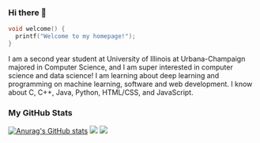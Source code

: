### Hi there 👋

```C
void welcome() {
  printf("Welcome to my homepage!");
}
```

I am a second year student at University of Illinois at Urbana-Champaign majored in Computer Science, and I am super interested in computer science and data science! I am learning about deep learning and programming on machine learning, software and web development. I know about C, C++, Java, Python, HTML/CSS, and JavaScript. 

### My GitHub Stats

[![Anurag's GitHub stats](https://github-readme-stats.vercel.app/api?username=lnblanke&theme=nord&count_private=true&show_icons=true)](https://github.com/anuraghazra/github-readme-stats)
![](https://github-readme-stats.vercel.app/api/top-langs/?username=lnblanke&hide=html&layout=compact&theme=nord)
![](https://github-profile-summary-cards.vercel.app/api/cards/profile-details?username=lnblanke&theme=nord_dark)

<!--
**lnblanke/lnblanke** is a ✨ _special_ ✨ repository because its `README.md` (this file) appears on your GitHub profile.

Here are some ideas to get you started:

- 🔭 I’m currently working on ...
- 🌱 I’m currently learning ...
- 👯 I’m looking to collaborate on ...
- 🤔 I’m looking for help with ...
- 💬 Ask me about ...
- 📫 How to reach me: ...
- 😄 Pronouns: ...
- ⚡ Fun fact: ...
-->
